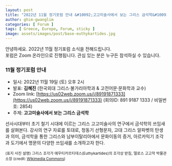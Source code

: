 ```yaml
---
layout: post
title: "2022년 11월 정기포럼 안내 &#10092;고고미술사에서 보는 그리스 금석학&#10093;"
author: ghim-gwanglim
categories: [ Forum ]
tags: [ Greece, Europe, Forum, sticky ]
image: assets/images/post/base-euthykartides.jpg
---
```


안녕하세요. 2022년 11월 정기포럼 소식을 전해드립니다.<br> 
포럼은 Zoom 온라인으로 진행됩니다. 관심 있는 분은 누구든 참석하실 수 있습니다. 

### 11월 정기포럼 안내
- 일시: 2022년 11월 19일 (토) 오후 2시
- 발표: __김혜진__ (한국외대 그리스·불가리아학과 & 고전어문·문화학과 교수)
- Zoom link: [https://us02web.zoom.us/j/89191871333](https://us02web.zoom.us/j/89191871333) 
  (회의ID: 891 9187 1333 / 비밀번호: 2854)
- 주제: __고고미술사에서 보는 그리스 금석학__

선사시대부터 초기 철기 시대에 이르는 그리스 고고미술사의 연구에서 금석학의 쓰임새를 살펴본다. 강사의 연구 자료를 토대로, 청동기 선형문자, 고대 그리스 알파벳의 탄생과 의미, 금석학을 통한 그리스와 남부이탈리아에서 문화이동의 증거, 아르카익기 조각과 도기에서 명문의 다양한 쓰임새를 소개하고자 한다.

<span class="muted"><small>(표지 사진 설명)
그리스 조각가 에우티카르티데스(Euthykartides)의 조각상 받침, 델로스 고고학 박물관 소장 (credit: [Wikimedia Commons](https://commons.wikimedia.org/wiki/File:Base_7th_c_BC_Museum_Delos_A728_ZdeDelm201.jpg))
</small></span>
